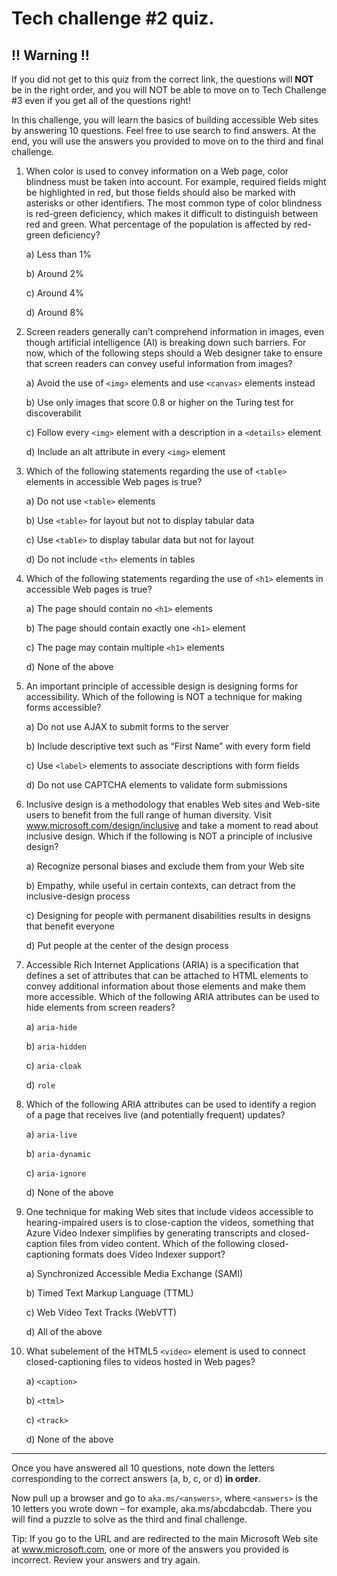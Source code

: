 # Tech challenge #2 quiz.

## !! Warning !!
If you did not get to this quiz from the correct link, the questions will **NOT** be in the right order, and you will NOT be able to move on to Tech Challenge #3 even if you get all of the questions right!

In this challenge, you will learn the basics of building accessible Web sites by answering 10 questions. Feel free to use search to find answers. At the end, you will use the answers you provided to move on to the third and final challenge.

1.	When color is used to convey information on a Web page, color blindness must be taken into account. For example, required fields might be highlighted in red, but those fields should also be marked with asterisks or other identifiers. The most common type of color blindness is red-green deficiency, which makes it difficult to distinguish between red and green. What percentage of the population is affected by red-green deficiency?

    a) Less than 1%

    b) Around 2%

    c) Around 4%

    d) Around 8%

1.	Screen readers generally can’t comprehend information in images, even though artificial intelligence (AI) is breaking down such barriers. For now, which of the following steps should a Web designer take to ensure that screen readers can convey useful information from images?

    a) Avoid the use of `<img>` elements and use `<canvas>` elements instead

    b) Use only images that score 0.8 or higher on the Turing test for discoverabilit

    c) Follow every `<img>` element with a description in a `<details>` element
    
    d) Include an alt attribute in every `<img>` element

1.	Which of the following statements regarding the use of `<table>` elements in accessible Web pages is true?

    a) Do not use `<table>` elements

    b) Use `<table>` for layout but not to display tabular data

    c) Use `<table>` to display tabular data but not for layout

    d) Do not include `<th>` elements in tables

1.	Which of the following statements regarding the use of `<h1>` elements in accessible Web pages is true?

    a) The page should contain no `<h1>` elements

    b) The page should contain exactly one `<h1>` element

    c) The page may contain multiple `<h1>` elements

    d) None of the above

1.	An important principle of accessible design is designing forms for accessibility. Which of the following is NOT a technique for making forms accessible?

    a) Do not use AJAX to submit forms to the server

    b) Include descriptive text such as “First Name” with every form field

    c) Use `<label>` elements to associate descriptions with form fields

    d) Do not use CAPTCHA elements to validate form submissions

1.	Inclusive design is a methodology that enables Web sites and Web-site users to benefit from the full range of human diversity. Visit www.microsoft.com/design/inclusive and take a moment to read about inclusive design. Which if the following is NOT a principle of inclusive design?

    a) Recognize personal biases and exclude them from your Web site

    b) Empathy, while useful in certain contexts, can detract from the inclusive-design process

    c) Designing for people with permanent disabilities results in designs that benefit everyone

    d) Put people at the center of the design process

1.	Accessible Rich Internet Applications (ARIA) is a specification that defines a set of attributes that can be attached to HTML elements to convey additional information about those elements and make them more accessible. Which of the following ARIA attributes can be used to hide elements from screen readers?

    a) `aria-hide`

    b) `aria-hidden`

    c) `aria-cloak`

    d) `role`

1.	Which of the following ARIA attributes can be used to identify a region of a page that receives live (and potentially frequent) updates?

    a) `aria-live`

    b) `aria-dynamic`

    c) `aria-ignore`

    d) None of the above

1.	One technique for making Web sites that include videos accessible to hearing-impaired users is to close-caption the videos, something that Azure Video Indexer simplifies by generating transcripts and closed-caption files from video content. Which of the following closed-captioning formats does Video Indexer support?

    a) Synchronized Accessible Media Exchange (SAMI)

    b) Timed Text Markup Language (TTML)

    c) Web Video Text Tracks (WebVTT)

    d) All of the above

1.	What subelement of the HTML5 `<video>` element is used to connect closed-captioning files to videos hosted in Web pages?

    a) `<caption>`

    b) `<ttml>`

    c) `<track>`

    d) None of the above

---

Once you have answered all 10 questions, note down the letters corresponding to the correct answers (a, b, c, or d) **in order**.
									
Now pull up a browser and go to `aka.ms/<answers>`, where `<answers>` is the 10 letters you wrote down – for example, aka.ms/abcdabcdab. There you will find a puzzle to solve as the third and final challenge.

Tip: If you go to the URL and are redirected to the main Microsoft Web site at www.microsoft.com, one or more of the answers you provided is incorrect. Review your answers and try again.